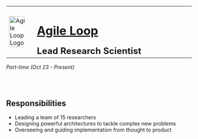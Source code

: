 <table style="width: 100%; border-collapse: collapse;">
  <tr>
    <td style="vertical-align: middle; width: 15%; padding-right: 5%">
      <img src="https://media.licdn.com/dms/image/D4D0BAQHHGFD2dGE8aQ/company-logo_200_200/0/1686225260874?e=1717027200&v=beta&t=Jqp6pwORyELVG0WlcB-VTfzRf-1i8ZyYdUmbnPc1BwE" alt="Agile Loop Logo" style="width: 110%;">
    </td>
    <td style="vertical-align: middle;">
      <h1><a href="https://agileloop.ai">Agile Loop</a></h1>
      <h2 style="margin: 0;">Lead Research Scientist</h2>
    </td>
  </tr>
</table>


<i>Part-time (Oct 23 - Present)</i>
<!-- style="margin-right: 10px;" -->
<br><br>

## Responsibilities

* Leading a team of 15 researchers 
* Designing powerful architectures to tackle complex new problems
* Overseeing and guiding implementation from thought to product

<br>

<!-- **[<i class="fa-solid fa-up-right-from-square"></i> Uncover the Project - Click Here](https://github.com/cav-research-lab/predictive-model-delay-correction?tab=readme-ov-file)** -->
